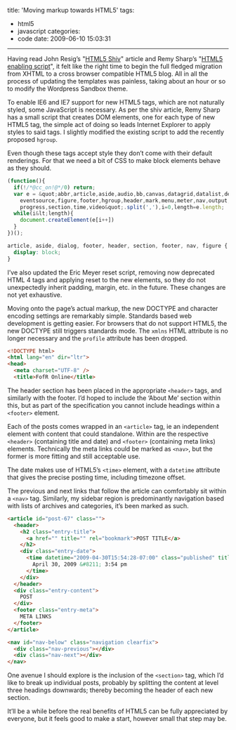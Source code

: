 title: 'Moving markup towards HTML5'
tags:
  - html5
  - javascript
categories:
  - code
date: 2009-06-10 15:03:31
---

Having read John Resig’s "[HTML5 Shiv](http://ejohn.org/blog/html5-shiv/)" article and Remy Sharp’s "[HTML5 enabling script](http://remysharp.com/2009/01/07/html5-enabling-script/)", it felt like the right time to begin the full fledged migration from XHTML to a cross browser compatible HTML5 blog. All in all the process of updating the templates was painless, taking about an hour or so to modify the Wordpress Sandbox theme.

To enable IE6 and IE7 support for new HTML5 tags, which are not naturally styled, some JavaScript is necessary. As per the shiv article, Remy Sharp has a small script that creates DOM elements, one for each type of new HTML5 tag, the simple act of doing so leads Internet Explorer to apply styles to said tags. I slightly modified the existing script to add the recently proposed `hgroup`.

Even though these tags accept style they don’t come with their default renderings. For that we need a bit of CSS to make block elements behave as they should.

```js
(function(){
  if(!/*@cc_on!@*/0) return;
  var e = &quot;abbr,article,aside,audio,bb,canvas,datagrid,datalist,details,dialog,
    eventsource,figure,footer,hgroup,header,mark,menu,meter,nav,output,
    progress,section,time,video&quot;.split(','),i=0,length=e.length;
  while(i&lt;length){
    document.createElement(e[i++])
  }
})();
```

```css
article, aside, dialog, footer, header, section, footer, nav, figure {
  display: block;
}
```

I’ve also updated the Eric Meyer reset script, removing now deprecated HTML 4 tags and applying reset to the new elements, so they do not unexpectedly inherit padding, margin, etc. in the future. These changes are not yet exhaustive.

Moving onto the page’s actual markup, the new DOCTYPE and character encoding settings are remarkably simple. Standards based web development is getting easier. For browsers that do not support HTML5, the new DOCTYPE still triggers standards mode. The `xmlns` HTML attribute is no longer necessary and the `profile` attribute has been dropped.

```html
<!DOCTYPE html>
<html lang="en" dir="ltr">
<head>
  <meta charset="UTF-8" />
  <title>FofR Online</title>
```

The header section has been placed in the appropriate `<header>` tags, and similarly with the footer. I’d hoped to include the ‘About Me’ section within this, but as part of the specification you cannot include headings within a `<footer>` element.

Each of the posts comes wrapped in an `<article>` tag, ie an independent element with content that could standalone. Within are the respective `<header>` (containing title and date) and `<footer>` (containing meta links)  elements. Technically the meta links could be marked as `<nav>`, but the former is more fitting and still acceptable use.

The date makes use of HTML5’s `<time>` element, with a `datetime` attribute that gives the precise posting time, including timezone offset.

The previous and next links that follow the article can comfortably sit within a `<nav>` tag. Similarly, my sidebar region is predominantly navigation based with lists of archives and categories, it’s been marked as such.

```html
<article id="post-67" class="">
  <header>
    <h2 class="entry-title">
      <a href="" title="" rel="bookmark">POST TITLE</a>
    </h2>
    <div class="entry-date">
      <time datetime="2009-04-30T15:54:28-07:00" class="published" title="2009-04-30T15:54:28-07:00">
        April 30, 2009 &#8211; 3:54 pm
      </time>
    </div>
  </header>
  <div class="entry-content">
    POST
  </div>
  <footer class="entry-meta">
    META LINKS
  </footer>
</article>

<nav id="nav-below" class="navigation clearfix">
  <div class="nav-previous"></div>
  <div class="nav-next"></div>
</nav>
```

One avenue I should explore is the inclusion of the `<section>` tag, which I’d like to break up individual posts, probably by splitting the content at level three headings downwards; thereby becoming the header of each new section.

It’ll be a while before the real benefits of HTML5 can be fully appreciated by everyone, but it feels good to make a start, however small that step may be.
